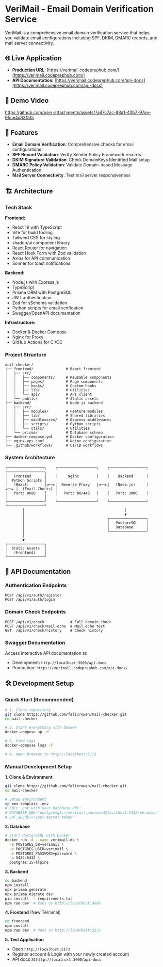 # VeriMail - Email Domain Verification Service

VeriMail is a comprehensive email domain verification service that helps you validate email configurations including SPF, DKIM, DMARC records, and mail server connectivity.

## 🌐 Live Application

- **Production URL**: [https://verimail.codeprephub.com/](https://verimail.codeprephub.com/)
- **API Documentation**: [https://verimail.codeprephub.com/api-docs](https://verimail.codeprephub.com/api-docs)

## 🎥 Demo Video
https://github.com/user-attachments/assets/7a87c7ac-88a1-40b7-97ae-95ce4c83f5f5

## 🚀 Features

- **Email Domain Verification**: Comprehensive checks for email configurations
- **SPF Record Validation**: Verify Sender Policy Framework records
- **DKIM Signature Validation**: Check DomainKeys Identified Mail setup
- **DMARC Policy Validation**: Validate Domain-based Message Authentication
- **Mail Server Connectivity**: Test mail server responsiveness

## 🏗️ Architecture

### Tech Stack

**Frontend:**
- React 19 with TypeScript
- Vite for build tooling
- Tailwind CSS for styling
- shadcn/ui component library
- React Router for navigation
- React Hook Form with Zod validation
- Axios for API communication
- Sonner for toast notifications

**Backend:**
- Node.js with Express.js
- TypeScript
- Prisma ORM with PostgreSQL
- JWT authentication
- Zod for sSchema validation
- Python scripts for email verification
- Swagger/OpenAPI documentation

**Infrastructure:**
- Docker & Docker Compose
- Nginx for Proxy
- GitHub Actions for CI/CD

### Project Structure

```
mail-checker/
├── frontend/               # React frontend
│   ├── src/
│   │   ├── components/     # Reusable components
│   │   ├── pages/          # Page components
│   │   ├── hooks/          # Custom hooks
│   │   ├── lib/            # Utilities
│   │   └── api/            # API client
│   └── public/             # Static assets
├── backend/                # Node.js backend
│   ├── src/
│   │   ├── modules/        # Feature modules
│   │   ├── lib/            # Shared libraries
│   │   ├── middlewares/    # Express middlewares
│   │   ├── scripts/        # Python scripts
│   │   └── utils/          # Utilities
│   └── prisma/             # Database schema
├── docker-compose.yml      # Docker configuration
├── nginx-vps.conf          # Nginx configuration
└── .github/workflows/      # CI/CD workflows
```

### System Architecture

```
┌─────────────────┐    ┌──────────────────┐    ┌─────────────────┐      ┌─────────────────┐
│   Frontend      │    │     Nginx        │    │    Backend      │      │  Python Scripts │
│   (React)       │◄──►│  Reverse Proxy   │◄──►│   (Node.js)     │ ◄──► │  (Email Checks) │
│   Port: 8080    │    │   Port: 80/443   │    │   Port: 3000    │      │                 │
└─────────────────┘    └──────────────────┘    └─────────────────┘      └─────────────────┘
        │                                              │
        │                                              ▼
        │                                      ┌─────────────────┐
        │                                      │   PostgreSQL    │
        │                                      │   Database      │
        │                                      └─────────────────┘
        │                        
        ▼                       
┌─────────────────┐     
│  Static Assets  │     
│   (Frontend)    │     
└─────────────────┘     
```

## 📖 API Documentation

### Authentication Endpoints

```
POST /api/v1/auth/register
POST /api/v1/auth/login
```

### Domain Check Endpoints

```
POST /api/v1/check            # Full domain check
POST /api/v1/check/mail-echo  # Mail echo test
GET  /api/v1/check/history    # Check history
```

### Swagger Documentation

Access interactive API documentation at:
- Development: `http://localhost:3000/api-docs`
- Production: `https://verimail.codeprephub.com/api-docs/`

## 🛠️ Development Setup

### Quick Start (Recommended)

```bash
# 1. Clone repository
git clone https://github.com/felixrowen/mail-checker.git
cd mail-checker

# 2. Start everything with Docker
docker-compose up -d

# 3. View logs
docker-compose logs -f

# 4. Open browser to http://localhost:5173
```

### Manual Development Setup

**1. Clone & Environment**
```bash
git clone https://github.com/felixrowen/mail-checker.git
cd mail-checker

# Setup environment
cp env.template .env
# Edit .env with your database URL:
# DATABASE_URL="postgresql://verimail:password@localhost:5432/verimail"
# JWT_SECRET="your-secret-token"
```

**2. Database**
```bash
# Start PostgreSQL with Docker
docker run -d --name verimail-db \
  -e POSTGRES_DB=verimail \
  -e POSTGRES_USER=verimail \
  -e POSTGRES_PASSWORD=password \
  -p 5432:5432 \
  postgres:15-alpine
```

**3. Backend**
```bash
cd backend
npm install
npx prisma generate
npx prisma migrate dev
pip install -r requirements.txt
npm run dev  # Runs on http://localhost:3000
```

**4. Frontend** (New Terminal)
```bash
cd frontend
npm install
npm run dev  # Runs on http://localhost:5173
```

**5. Test Application**
- Open `http://localhost:5173`
- Register account & Login with your newly created account
- API docs at `http://localhost:3000/api-docs`
